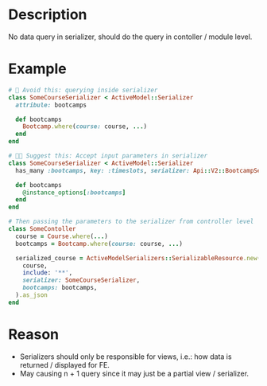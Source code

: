 # Description
No data query in serializer, should do the query in contoller / module level.

# Example
```ruby
# 🤔 Avoid this: querying inside serializer
class SomeCourseSerializer < ActiveModel::Serializer
  attribule: bootcamps

  def bootcamps
    Bootcamp.where(course: course, ...)
  end
end

# 👍🏻 Suggest this: Accept input parameters in serializer
class SomeCourseSerializer < ActiveModel::Serializer
  has_many :bootcamps, key: :timeslots, serializer: Api::V2::BootcampSerializer

  def bootcamps
    @instance_options[:bootcamps]
  end
end

# Then passing the parameters to the serializer from controller level
class SomeContoller
  course = Course.where(...)
  bootcamps = Bootcamp.where(course: course, ...)

  serialized_course = ActiveModelSerializers::SerializableResource.new(
    course,
    include: '**',
    serializer: SomeCourseSerializer,
    bootcamps: bootcamps,
  ).as_json
end
```

# Reason
- Serializers should only be responsible for views, i.e.: how data is returned / displayed for FE.
- May causing n + 1 query since it may just be a partial view / serializer.
